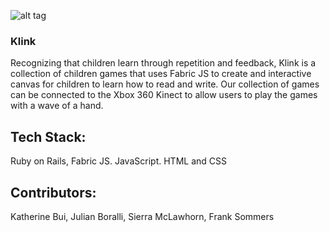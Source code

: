 ![alt tag](http://i.imgur.com/SctCHdi.png)

### Klink

Recognizing that children learn through repetition and feedback, Klink is a collection of children games that uses Fabric JS to create and interactive canvas for children to learn how to read and write. Our collection of games can be connected to the Xbox 360 Kinect to allow users to play the games with a wave of a hand.

## Tech Stack:
Ruby on Rails,
Fabric JS.
JavaScript.
HTML and CSS

## Contributors:
Katherine Bui,
Julian Boralli,
Sierra McLawhorn,
Frank Sommers